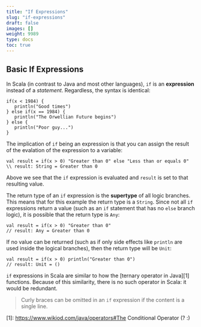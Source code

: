 ```yaml
---
title: "If Expressions"
slug: "if-expressions"
draft: false
images: []
weight: 9989
type: docs
toc: true
---
```


## Basic If Expressions
In Scala (in contrast to Java and most other languages), `if` is an **expression** instead of a *statement*. Regardless, the syntax is identical:

```
if(x < 1984) {
   println("Good times")
} else if(x == 1984) {
   println("The Orwellian Future begins")
} else {
   println("Poor guy...")
}
```

The implication of `if` being an expression is that you can assign the result of the evalation of the expression to a variable:

```
val result = if(x > 0) "Greater than 0" else "Less than or equals 0"
\\ result: String = Greater than 0
```

Above we see that the `if` expression is evaluated and `result` is set to that resulting value.

The return type of an `if` expression is the **supertype** of all logic branches. This means that for this example the return type is a ``String``. Since not all `if` expressions return a value (such as an `if` statement that has no `else` branch logic), it is possible that the return type is `Any`:

    val result = if(x > 0) "Greater than 0"
    // result: Any = Greater than 0

If no value can be returned (such as if only side effects like `println` are used inside the logical branches), then the return type will be `Unit`:

    val result = if(x > 0) println("Greater than 0")
    // result: Unit = ()

`if` expressions in Scala are similar to how the [ternary operator in Java][1] functions. Because of this similarity, there is no such operator in Scala: it would be redundant.

> Curly braces can be omitted in an `if` expression if the content is a single line.


  [1]: https://www.wikiod.com/java/operators#The Conditional Operator (? :)


